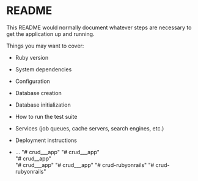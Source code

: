 # README

This README would normally document whatever steps are necessary to get the
application up and running.

Things you may want to cover:

* Ruby version

* System dependencies

* Configuration

* Database creation

* Database initialization

* How to run the test suite

* Services (job queues, cache servers, search engines, etc.)

* Deployment instructions

* ...
"# crud___app" 
"# crud___app"  
"# crud__app"  
"# crud___app" 
"# crud___app" 
"# crud-rubyonrails" 
"# crud-rubyonrails" 
